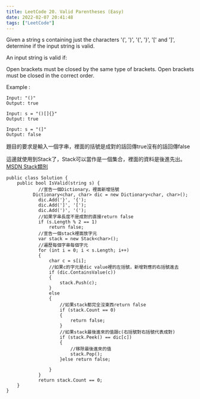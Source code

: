 ```yaml
---
title: LeetCode 20. Valid Parentheses (Easy)
date: 2022-02-07 20:41:48
tags: ["LeetCode"]
---
```

Given a string s containing just the characters '(', ')', '{', '}', '[' and ']', determine if the input string is valid.

An input string is valid if:

Open brackets must be closed by the same type of brackets.
Open brackets must be closed in the correct order.
<!--more-->


Example :

```
Input: "()"
Output: true

Input: s = "()[]{}"
Output: true

Input: s = "(]"
Output: false
```
題目的要求是輸入一個字串，裡面的括號是成對的話回傳true沒有的話回傳false

這邊就使用到Stack了，Stack可以當作是一個集合，裡面的資料是後進先出。
[MSDN Stack類別](https://docs.microsoft.com/zh-tw/dotnet/api/system.collections.stack?view=net-6.0)


```
public class Solution {
    public bool IsValid(string s) {
            //宣告一個Dictionary，裡面新增括號
          Dictionary<char, char> dic = new Dictionary<char, char>();
            dic.Add('}', '{');
            dic.Add(']', '[');
            dic.Add(')', '(');
            //如果字串長度不是成對的直接return false
            if (s.Length % 2 == 1)
                return false;
            //宣告一個stack裡面放字元
            var stack = new Stack<char>();
            //遍歷每個字串每個字元
            for (int i = 0; i < s.Length; i++)
            {
                char c = s[i];
                //如果c的字元是dic value裡的左括號，新增對應的右括號進去
                if (dic.ContainsValue(c))
                {
                    stack.Push(c);
                }
                else
                {
                    //如果stack都完全沒東西return false
                    if (stack.Count == 0)
                    {
                        return false;
                    }
                    //如果stack最後進來的值跟c(右括號對右括號代表成對)
                    if (stack.Peek() == dic[c])
                    {
                        //移除最後進來的值
                        stack.Pop();
                    }else return false;
                    
                }
            }
            return stack.Count == 0;
    }
}
```
